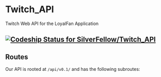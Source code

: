 # Twitch_API
Twitch Web API for the LoyalFan Application

[ ![Codeship Status for SilverFellow/Twitch_API](https://app.codeship.com/projects/030d5410-ab80-0135-1d7c-326c62bbc0df/status?branch=master)](https://app.codeship.com/projects/256760)
---

## Routes

Our API is rooted at `/api/v0.1/` and has the following subroutes:
